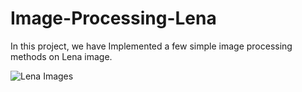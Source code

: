 # Image-Processing-Lena
In this project, we have Implemented a few simple image processing methods on Lena image.

![Lena Images](https://github.com/sobhan0011/Image-Processing-Lena/assets/85999439/b823caa9-57cc-4dbf-a573-1a052169bf8c)
